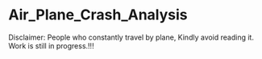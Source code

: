 # Air_Plane_Crash_Analysis

















Disclaimer: People who constantly travel by plane, Kindly avoid reading it.
 Work is still in progress.!!!

